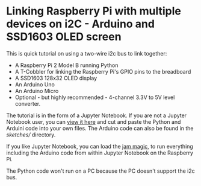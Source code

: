 # Linking Raspberry Pi with multiple devices on i2C - Arduino and SSD1603 OLED screen

This is quick tutorial on using a two-wire i2c bus to link together:

*  A Raspberry Pi 2 Model B running Python
*  A T-Cobbler for linking the Raspberry Pi's GPIO pins to the breadboard
*  A SSD1603 128x32 OLED display
*  An Arduino Uno
*  An Arduino Micro
*  Optional - but highly recommended - 4-channel 3.3V to 5V level converter.

The tutorial is in the form of a Jupyter Notebook. If you are not a Jupyter Notebook user, you 
can [view it here](https://nbviewer.jupyter.org/github/ylabrj/i2c_Rpi_Arduino_OLED/blob/master/I2C_with_OLED.ipynb) and cut and 
paste the Python and Arduini code into your own files. The Arduino code can also be found in the *sketches/* directory.

If you like Jupyter Notebook, you can load the [jam magic](https://github.com/ylabrj/jam/blob/master/README.md), to
run everything including the Arduino code from within Jupyter Notebook on the Raspberry Pi. 

The Python code won't run on a PC because the PC doesn't support the i2c bus.


